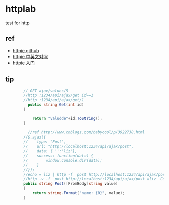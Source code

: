 # httplab
test for http
## ref

- [httpie github](https://github.com/jakubroztocil/httpie)
- [httpie 中英文对照](https://coyee.com/article/compare/10915-httpie-cli-http-client-user-friendly-curl-replacement-with-intuitive-ui)
- [httpie 入门](http://blog.csdn.net/pzw_0612/article/details/46521965)


## tip

```c#
        // GET ajax/values/5
        //http :1234/api/ajax/get id==1
        //http :1234/api/ajax/get/1
          public string Get(int id)
        {

            return "valudde"+id.ToString();
        }

          //ref http://www.cnblogs.com/babycool/p/3922738.html
        //$.ajax({
        //    type: "Post",
        //    url: "http://localhost:1234/api/ajax/post",
        //    data: { '':'liz'},
        //    success: function(data) {
        //        window.console.dir(data);
        //    }
        //});
        //echo = liz | http -f  post http://localhost:1234/api/ajax/post
        //http -v -f  post http://localhost:1234/api/ajax/post =liz  Cookie:valued-visitor=yes;foo=bar
        public string Post([FromBody]string value)
        {
            return string.Format("name: {0}", value);
        }


 ```       
